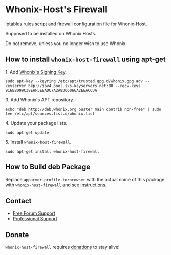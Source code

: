 # Whonix-Host's Firewall #

iptables rules script and firewall configuration file for Whonix-Host.

Supposed to be installed on Whonix Hosts.

Do not remove, unless you no longer wish to use Whonix.
## How to install `whonix-host-firewall` using apt-get ##

1\. Add [Whonix's Signing Key](https://www.whonix.org/wiki/Whonix_Signing_Key).

```
sudo apt-key --keyring /etc/apt/trusted.gpg.d/whonix.gpg adv --keyserver hkp://ipv4.pool.sks-keyservers.net:80 --recv-keys 916B8D99C38EAF5E8ADC7A2A8D66066A2EEACCDA
```

3\. Add Whonix's APT repository.

```
echo "deb http://deb.whonix.org buster main contrib non-free" | sudo tee /etc/apt/sources.list.d/whonix.list
```

4\. Update your package lists.

```
sudo apt-get update
```

5\. Install `whonix-host-firewall`.

```
sudo apt-get install whonix-host-firewall
```

## How to Build deb Package ##

Replace `apparmor-profile-torbrowser` with the actual name of this package with `whonix-host-firewall` and see [instructions](https://www.whonix.org/wiki/Dev/Build_Documentation/apparmor-profile-torbrowser).

## Contact ##

* [Free Forum Support](https://forums.whonix.org)
* [Professional Support](https://www.whonix.org/wiki/Professional_Support)

## Donate ##

`whonix-host-firewall` requires [donations](https://www.whonix.org/wiki/Donate) to stay alive!
